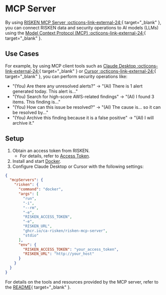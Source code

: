# MCP Server

By using [RISKEN MCP Server :octicons-link-external-24:](https://github.com/ca-risken/risken-mcp-server){ target="_blank" }, you can connect RISKEN data and security operations to AI models (LLMs) using the [Model Context Protocol (MCP) :octicons-link-external-24:](https://modelcontextprotocol.io/introduction){ target="_blank" }.

## Use Cases

For example, by using MCP client tools such as [Claude Desktop :octicons-link-external-24:](https://claude.ai/download){ target="_blank" } or [Cursor :octicons-link-external-24:](https://www.cursor.com/){ target="_blank" }, you can perform security operations like:

- "(You) Are there any unresolved alerts?" → "(AI) There is 1 alert generated today. This alert is..."
- "(You) Search for high-score AWS-related findings" → "(AI) I found 3 items. This finding is..."
- "(You) How can this issue be resolved?" → "(AI) The cause is... so it can be resolved by..."
- "(You) Archive this finding because it is a false positive" → "(AI) I will archive it."

## Setup

1. Obtain an access token from RISKEN.
    - For details, refer to [Access Token](/risken/access_token).
2. Install and start [Docker](https://www.docker.com/).
3. Configure Claude Desktop or Cursor with the following settings:


```json
{
  "mcpServers": {
    "risken": {
      "command": "docker",
      "args": [
        "run",
        "-i",
        "--rm",
        "-e",
        "RISKEN_ACCESS_TOKEN",
        "-e",
        "RISKEN_URL",
        "ghcr.io/ca-risken/risken-mcp-server",
        "stdio"
      ],
      "env": {
        "RISKEN_ACCESS_TOKEN": "your_access_token",
        "RISKEN_URL": "http://your_host"
      }
    }
  }
}
```

For details on the tools and resources provided by the MCP server, refer to the [README](https://github.com/ca-risken/risken-mcp-server/blob/main/README.md){ target="_blank" }.
